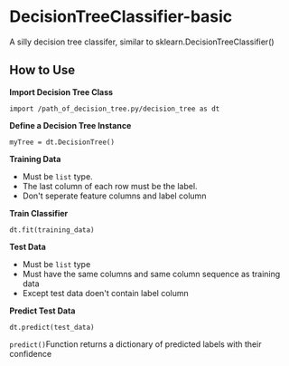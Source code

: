 # DecisionTreeClassifier-basic
A silly decision tree classifer, similar to sklearn.DecisionTreeClassifier()

## How to Use
**Import Decision Tree Class**
```
import /path_of_decision_tree.py/decision_tree as dt
```
**Define a Decision Tree Instance**
```
myTree = dt.DecisionTree()
```

**Training Data**
- Must be ```list``` type.
- The last column of each row must be the label.
- Don't seperate feature columns and label column

**Train Classifier**
```
dt.fit(training_data)
```

**Test Data**
- Must be ```list``` type
- Must have the same columns and same column sequence as training data
- Except test data doen't contain label column

**Predict Test Data**

```
dt.predict(test_data)
```

```predict()```Function returns a dictionary of predicted labels with their confidence

